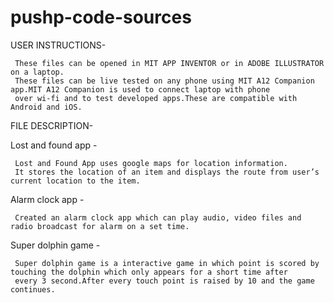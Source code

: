 # pushp-code-sources
USER INSTRUCTIONS-

     These files can be opened in MIT APP INVENTOR or in ADOBE ILLUSTRATOR on a laptop.
     These files can be live tested on any phone using MIT A12 Companion app.MIT A12 Companion is used to connect laptop with phone 
     over wi-fi and to test developed apps.These are compatible with Android and iOS.
     
FILE DESCRIPTION-

   Lost and found app - 
  
     Lost and Found App uses google maps for location information.
     It stores the location of an item and displays the route from user’s current location to the item.
     
  Alarm clock app -
     
     Created an alarm clock app which can play audio, video files and radio broadcast for alarm on a set time.
   
 Super dolphin game -
     
     
     Super dolphin game is a interactive game in which point is scored by touching the dolphin which only appears for a short time after
     every 3 second.After every touch point is raised by 10 and the game continues.
